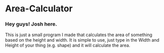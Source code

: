 # Area-Calculator

### Hey guys! Josh here.

This is just a small program I made that calculates the area of something based on the height and width.
It is simple to use, just type in the Width and Height of your thing (e.g. shape) and it will
calculate the area.
